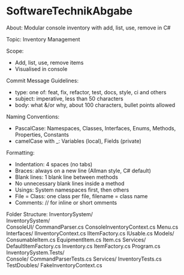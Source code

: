 # SoftwareTechnikAbgabe
About: Modular console inventory with add, list, use, remove in C#

Topic: Inventory Management

Scope:
- Add, list, use, remove items
- Visualised in console

Commit Message Guidelines:
  - type: one of: feat, fix, refactor, test, docs, style, ci and others
  - subject: imperative, less than 50 characters
  - body: what &/or why, about 100 characters, bullet points allowed

Naming Conventions:

  - PascalCase: Namespaces, Classes, Interfaces, Enums, Methods, Properties, Constants
  - camelCase with _: Variables (local), Fields (private)

Formatting:
- Indentation: 4 spaces (no tabs)
- Braces: always on a new line (Allman style, C# default)
- Blank lines: 1 blank line between methods
- No unnecessary blank lines inside a method
- Usings: System namespaces first, then others 
- File = Class: one class per file, filename = class name
- Comments: // for inline or short omments

Folder Structure:
InventorySystem/                      
   InventorySystem/                   
         ConsoleUI/
         CommandParser.cs
         ConsoleInventoryContext.cs
         Menu.cs
      Interfaces/
         IInventoryContext.cs
         IItemFactory.cs
         IUsable.cs
      Models/
         ConsumableItem.cs
         EquipmentItem.cs
         Item.cs
      Services/
         DefaultItemFactory.cs
         Inventory.cs
         ItemFactory.cs
      Program.cs
  InventorySystem.Tests/             
      Console/
         CommandParserTests.cs
      Services/
         InventoryTests.cs
      TestDoubles/
         FakeInventoryContext.cs
